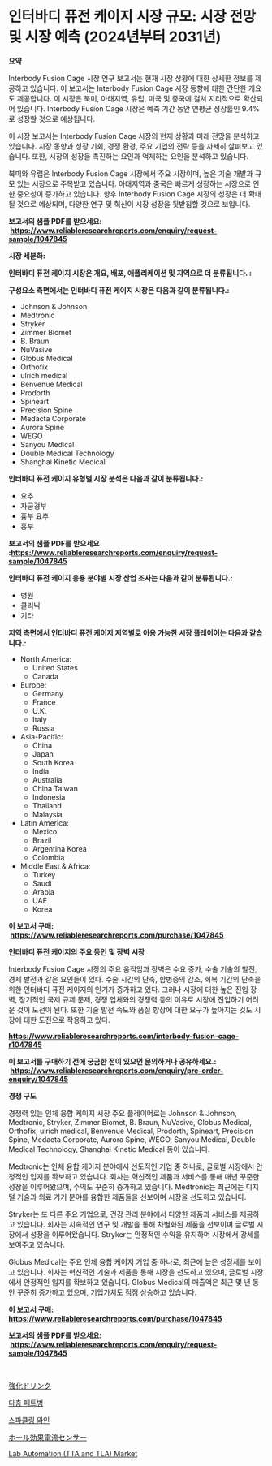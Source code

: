 <p><h1>인터바디 퓨전 케이지 시장 규모: 시장 전망 및 시장 예측 (2024년부터 2031년)</h1></p><p><strong>요약</strong></p>
<p><p>Interbody Fusion Cage 시장 연구 보고서는 현재 시장 상황에 대한 상세한 정보를 제공하고 있습니다. 이 보고서는 Interbody Fusion Cage 시장 동향에 대한 간단한 개요도 제공합니다. 이 시장은 북미, 아태지역, 유럽, 미국 및 중국에 걸쳐 지리적으로 확산되어 있습니다. Interbody Fusion Cage 시장은 예측 기간 동안 연평균 성장률인 9.4%로 성장할 것으로 예상됩니다.</p><p>이 시장 보고서는 Interbody Fusion Cage 시장의 현재 상황과 미래 전망을 분석하고 있습니다. 시장 동향과 성장 기회, 경쟁 환경, 주요 기업의 전략 등을 자세히 살펴보고 있습니다. 또한, 시장의 성장을 촉진하는 요인과 억제하는 요인을 분석하고 있습니다.</p><p>북미와 유럽은 Interbody Fusion Cage 시장에서 주요 시장이며, 높은 기술 개발과 규모 있는 시장으로 주목받고 있습니다. 아태지역과 중국은 빠르게 성장하는 시장으로 인한 중요성이 증가하고 있습니다. 향후 Interbody Fusion Cage 시장의 성장은 더 확대될 것으로 예상되며, 다양한 연구 및 혁신이 시장 성장을 뒷받침할 것으로 보입니다.</p></p>
<p><strong>보고서의 샘플 PDF를 받으세요: &nbsp;<a href="https://www.reliableresearchreports.com/enquiry/request-sample/1047845">https://www.reliableresearchreports.com/enquiry/request-sample/1047845</a></strong></p>
<p><strong>시장 세분화:</strong></p>
<p><strong> 인터바디 퓨전 케이지 시장은 개요, 배포, 애플리케이션 및 지역으로 더 분류됩니다. :</strong></p>
<p><strong>구성요소 측면에서는 인터바디 퓨전 케이지 시장은 다음과 같이 분류됩니다.:</strong></p>
<p><ul><li>Johnson & Johnson</li><li>Medtronic</li><li>Stryker</li><li>Zimmer Biomet</li><li>B. Braun</li><li>NuVasive</li><li>Globus Medical</li><li>Orthofix</li><li>ulrich medical</li><li>Benvenue Medical</li><li>Prodorth</li><li>Spineart</li><li>Precision Spine</li><li>Medacta Corporate</li><li>Aurora Spine</li><li>WEGO</li><li>Sanyou Medical</li><li>Double Medical Technology</li><li>Shanghai Kinetic Medical</li></ul></p>
<p><strong> 인터바디 퓨전 케이지 유형별 시장 분석은 다음과 같이 분류됩니다.:</strong></p>
<p><ul><li>요추</li><li>자궁경부</li><li>흉부 요추</li><li>흉부</li></ul></p>
<p><strong>보고서의 샘플 PDF를 받으세요 :<a href="https://www.reliableresearchreports.com/enquiry/request-sample/1047845">https://www.reliableresearchreports.com/enquiry/request-sample/1047845</a></strong></p>
<p><strong> 인터바디 퓨전 케이지 응용 분야별 시장 산업 조사는 다음과 같이 분류됩니다.:</strong></p>
<p><ul><li>병원</li><li>클리닉</li><li>기타</li></ul></p>
<p><strong>지역 측면에서 인터바디 퓨전 케이지 지역별로 이용 가능한 시장 플레이어는 다음과 같습니다.:</strong></p>
<p><ul>
    <li>
        North America:
        <ul>
            <li>United States</li>
            <li>Canada</li>
        </ul>
    </li>
    <li>
        Europe:
        <ul>
            <li>Germany</li>
            <li>France</li>
            <li>U.K.</li>
            <li>Italy</li>
            <li>Russia</li>
        </ul>
    </li>
    <li>
        Asia-Pacific:
        <ul>
            <li>China</li>
            <li>Japan</li>
            <li>South Korea</li>
            <li>India</li>
            <li>Australia</li>
            <li>China Taiwan</li>
            <li>Indonesia</li>
            <li>Thailand</li>
            <li>Malaysia</li>
        </ul>
    </li>
    <li>
        Latin America:
        <ul>
            <li>Mexico</li>
            <li>Brazil</li>
            <li>Argentina Korea</li>
            <li>Colombia</li>
        </ul>
    </li>
    <li>
        Middle East & Africa:
        <ul>
            <li>Turkey</li>
            <li>Saudi</li>
            <li>Arabia</li>
            <li>UAE</li>
            <li>Korea</li>
        </ul>
    </li>
    </ul></p>
<p><strong>이 보고서 구매: &nbsp;<a href="https://www.reliableresearchreports.com/purchase/1047845">https://www.reliableresearchreports.com/purchase/1047845</a></strong></p>
<p><strong>인터바디 퓨전 케이지의 주요 동인 및 장벽 시장</strong></p>
<p><p>Interbody Fusion Cage 시장의 주요 움직임과 장벽은 수요 증가, 수술 기술의 발전, 경제 발전과 같은 요인들이 있다. 수술 시간의 단축, 합병증의 감소, 회복 기간의 단축을 위한 인터바디 퓨전 케이지의 인기가 증가하고 있다. 그러나 시장에 대한 높은 진입 장벽, 장기적인 국제 규제 문제, 경쟁 업체와의 경쟁력 등의 이유로 시장에 진입하기 어려운 것이 도전이 된다. 또한 기술 발전 속도와 품질 향상에 대한 요구가 높아지는 것도 시장에 대한 도전으로 작용하고 있다.</p></p>
<p><strong><a href="https://www.reliableresearchreports.com/interbody-fusion-cage-r1047845">https://www.reliableresearchreports.com/interbody-fusion-cage-r1047845</a></strong></p>
<p><strong>이 보고서를 구매하기 전에 궁금한 점이 있으면 문의하거나 공유하세요.: &nbsp;<a href="https://www.reliableresearchreports.com/enquiry/pre-order-enquiry/1047845">https://www.reliableresearchreports.com/enquiry/pre-order-enquiry/1047845</a></strong></p>
<p><strong>경쟁 구도</strong></p>
<p><p>경쟁력 있는 인체 융합 케이지 시장 주요 플레이어로는 Johnson & Johnson, Medtronic, Stryker, Zimmer Biomet, B. Braun, NuVasive, Globus Medical, Orthofix, ulrich medical, Benvenue Medical, Prodorth, Spineart, Precision Spine, Medacta Corporate, Aurora Spine, WEGO, Sanyou Medical, Double Medical Technology, Shanghai Kinetic Medical 등이 있습니다.</p><p>Medtronic는 인체 융합 케이지 분야에서 선도적인 기업 중 하나로, 글로벌 시장에서 안정적인 입지를 확보하고 있습니다. 회사는 혁신적인 제품과 서비스를 통해 매년 꾸준한 성장을 이루어왔으며, 수익도 꾸준히 증가하고 있습니다. Medtronic는 최근에는 디지털 기술과 의료 기기 분야를 융합한 제품들을 선보이며 시장을 선도하고 있습니다.</p><p>Stryker는 또 다른 주요 기업으로, 건강 관리 분야에서 다양한 제품과 서비스를 제공하고 있습니다. 회사는 지속적인 연구 및 개발을 통해 차별화된 제품을 선보이며 글로벌 시장에서 성장을 이루어왔습니다. Stryker는 안정적인 수익을 유지하며 시장에서 강세를 보여주고 있습니다.</p><p>Globus Medical는 주요 인체 융합 케이지 기업 중 하나로, 최근에 높은 성장세를 보이고 있습니다. 회사는 혁신적인 기술과 제품을 통해 시장을 선도하고 있으며, 글로벌 시장에서 안정적인 입지를 확보하고 있습니다. Globus Medical의 매출액은 최근 몇 년 동안 꾸준히 증가하고 있으며, 기업가치도 점점 상승하고 있습니다.</p></p>
<p><strong>이 보고서 구매: &nbsp; <a href="https://www.reliableresearchreports.com/purchase/1047845">https://www.reliableresearchreports.com/purchase/1047845</a></strong></p>
<p><strong>보고서의 샘플 PDF를 받으세요: &nbsp;<a href="https://www.reliableresearchreports.com/enquiry/request-sample/1047845">https://www.reliableresearchreports.com/enquiry/request-sample/1047845</a></strong><strong></strong></p>
<p>&nbsp;</p>
<p><p><a href="https://medium.com/@barrycuda1974/%E5%BC%B7%E5%8C%96%E9%A3%B2%E6%96%99%E5%B8%82%E5%A0%B4%E3%81%AE%E3%83%88%E3%83%AC%E3%83%B3%E3%83%89%E3%81%A8%E5%B8%82%E5%A0%B4%E5%88%86%E6%9E%90%E3%81%AF-2024%E5%B9%B4%E3%81%8B%E3%82%892031%E5%B9%B4%E3%81%BE%E3%81%A7%E3%81%AE%E6%9C%9F%E9%96%93%E3%81%AB%E4%BA%88%E6%B8%AC%E3%81%95%E3%82%8C%E3%81%A6%E3%81%84%E3%81%BE%E3%81%99-c9c734f75c93">強化ドリンク</a></p><p><a href="https://github.com/vseigx30c9a1j/Market-Research-Report-List-1/blob/main/642686427323.md">다층 페트병</a></p><p><a href="https://github.com/WilburKihn5676/Market-Research-Report-List-1/blob/main/478028127326.md">스파클링 와인</a></p><p><a href="https://github.com/EthanMorar2011/Market-Research-Report-List-1/blob/main/431955127325.md">ホール効果電流センサー</a></p><p><a href="https://github.com/marloy8/Market-Research-Report-List-3/blob/main/lab-automation-tta-and-tla-market.md">Lab Automation (TTA and TLA) Market</a></p></p>